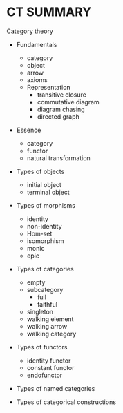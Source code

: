 # CT SUMMARY

Category theory

* Fundamentals
  - category
  - object
  - arrow
  - axioms
  * Representation
    - transitive closure
    - commutative diagram
    - diagram chasing
    - directed graph

* Essence
  - category
  - functor
  - natural transformation


* Types of objects
  - initial object
  - terminal object

* Types of morphisms
  - identity
  - non-identity
  - Hom-set
  - isomorphism
  - monic
  - epic

* Types of categories
  - empty
  - subcategory
    - full
    - faithful
  - singleton
  - walking element
  - walking arrow
  - walking category

* Types of functors
  - identity functor
  - constant functor
  - endofunctor

* Types of named categories
* Types of categorical constructions
